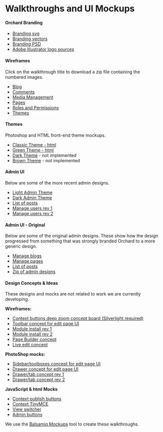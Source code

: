 Walkthroughs and UI Mockups
===========================


#### Orchard Branding

* [Branding svg](https://raw.githubusercontent.com/OrchardCMS/OrchardDoc/master/Walkthroughs/branding/orchard-logo.svg)
* [Branding vectors](/walkthroughs/branding/OrchardLogo1.png)
* [Branding PSD](/walkthroughs/branding/OrchardLogo2.png)
* [Adobe Illustrator logo sources](/Attachments/walkthroughs/OrchardLogos.zip)

#### Wireframes

Click on the walkthrough title to download a zip file containing the numbered images.

* [Blog](/walkthroughs/blog.zip)
* [Comments](/walkthroughs/comments.zip)
* [Media Management](/walkthroughs/media.zip)
* [Pages](/walkthroughs/pages.zip)
* [Roles and Permissions](/walkthroughs/rolesandpermissions.zip)
* [Themes](/walkthroughs/themes.zip)

#### Themes

Photoshop and HTML front-end theme mockups.

* [Classic Theme - html](/walkthroughs/themes/times/default.html)
* [Green Theme - html](/walkthroughs/themes/green/default.html)
* [Dark Theme](/walkthroughs/themes/night.png) - not implemented
* [Brown Theme](/walkthroughs/themes/hotChocolate.png) - not implemented

#### Admin UI

Below are some of the more recent admin designs.

* [Light Admin Theme](/walkthroughs/AdminDesign/Admin_light.png)
* [Dark Admin Theme](/walkthroughs/AdminDesign/Admin_dark.png)
* [List of posts](/walkthroughs/AdminDesign/PostList_a_020610.png)
* [Manage users rev 1](/walkthroughs/AdminDesign/ManageUsers.png)
* [Manage users rev 2](/walkthroughs/AdminDesign/ManageUsers_2.png)


#### Admin UI - Original

Below are some of the original admin designs. These show how the design progressed from something that was strongly branded Orchard to a more generic design.

* [Manage blogs](/walkthroughs/AdminDesignArchive/BlogList_012910.png)
* [Manage pages](/walkthroughs/AdminDesignArchive/PagesList_020110.png)
* [List of posts](/walkthroughs/AdminDesignArchive/PostList_c_012910.png)
* [Zip of admin designs](/walkthroughs/AdminDesignArchive/AdminDesigns.zip)

#### Design Concepts &amp; Ideas

These designs and mocks are not related to work we are currently developing.

**Wireframes:**

* [Context buttons deep zoom concept board (Silverlight required)](/walkthroughs/conceptual/context/contextbuttons.html)
* [Toolbar concept for edit page UI](/walkthroughs/conceptual/toolbarConcept.png)
* [Module install rev 1](/walkthroughs/conceptual/moduleIteration2_03292010.zip)
* [Module install rev 2](/walkthroughs/conceptual/moduleIteration3_03312010.zip)
* [Page Builder concept](/walkthroughs/conceptual/pageBuilder.zip)
* [Live edit concept](/walkthroughs/conceptual/liveEditFlow_06102010.zip)

**PhotoShop mocks:**

* [Sidebar/toolboxes concept for edit page UI](/walkthroughs/conceptual/editPageToolBoxes.png)
* [Drawer concept for edit page UI](/walkthroughs/conceptual/editPageDrawer.png)
* [Drawer/tab concept rev 1](/walkthroughs/conceptual/AdminDesign_toolboxes.png)
* [Drawer/tab concept rev 2](/walkthroughs/conceptual/AdminDesign_toolboxes2.png)


**JavaScript &amp; html Mocks**

* [Context publish buttons](/walkthroughs/html_jsMocks/inContext/inContext.html)
* [Context TinyMCE](/walkthroughs/html_jsMocks/inContext/inContext2.html)
* [View switcher](/walkthroughs/html_jsMocks/viewSwitcher/viewSwitcher.html)
* [Admin buttons](/walkthroughs/html_jsMocks/Pagination.html)

We use the [Balsamiq Mockups](http://www.balsamiq.com/products/mockups) tool to create these walkthroughs.  
